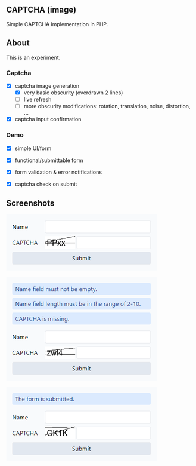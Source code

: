 ## CAPTCHA (image)

Simple CAPTCHA  implementation in PHP.

## About
This is an experiment.

### Captcha
- [x] captcha image generation
  - [x] very basic obscurity (overdrawn 2 lines)
  - [ ] live refresh
  - [ ] more obscurity modifications: rotation, translation, noise, distortion, ...
- [x] captcha input confirmation

### Demo
- [x] simple UI/form
- [x] functional/submittable form
- [x] form validation & error notifications
- [x] captcha check on submit


## Screenshots

![](screenshot-1.png)

![](screenshot-2.png)

![](screenshot-3.png)

